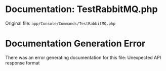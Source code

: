 # Documentation: TestRabbitMQ.php

Original file: `app/Console/Commands/TestRabbitMQ.php`

# Documentation Generation Error

There was an error generating documentation for this file: Unexpected API response format